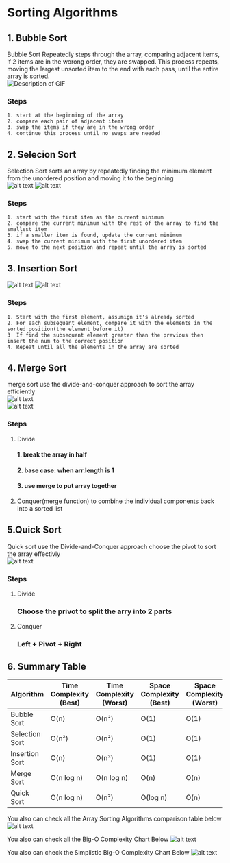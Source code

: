 # Sorting Algorithms
## 1. Bubble Sort
Bubble Sort Repeatedly steps through the array, comparing adjacent items, if 2 items are in the worong order, they are swapped. This process repeats, moving the largest unsorted item to the end with each pass, until the entire array is sorted. <br>
![Description of GIF](../image/bubbleSort.gif)
### Steps
    1. start at the beginning of the array
    2. compare each pair of adjacent items
    3. swap the items if they are in the wrong order
    4. continue this process until no swaps are needed

## 2. Selecion Sort
Selection Sort sorts an array by repeatedly finding the minimum element from the unordered position and moving it to the beginning <br>
![alt text](../image/selectionSort.gif)
![alt text](../image/selectionSort2.gif)
### Steps
    1. start with the first item as the current minimum
    2. compare the current minimum with the rest of the array to find the smallest item
    3. if a smaller item is found, update the current minimum
    4. swap the current minimum with the first unordered item
    5. move to the next position and repeat until the array is sorted

## 3. Insertion Sort
![alt text](../image/insertionSort.gif)
![alt text](../image/insertionSort2.gif)
### Steps
    1. Start with the first element, assumign it's already sorted
    2. For each subsequent element, compare it with the elements in the sorted position(the element before it)
    3  If find the subsequent element greater than the previous then insert the num to the correct position
    4. Repeat until all the elements in the array are sorted

## 4. Merge Sort
merge sort use the divide-and-conquer approach to sort the array efficiently <br>
![alt text](../image/mergeSort.gif)  <br>
![alt text](../image/mergeSort.svg)
### Steps
1. Divide
    #### 1. break the array in half
    #### 2. base case: when arr.length is 1
    #### 3. use merge to put array together
2. Conquer(merge function) to combine the individual components back into a  sorted list

## 5.Quick Sort
Quick sort use the Divide-and-Conquer approach choose the pivot to sort the array effectivly <br>
![alt text](../image/quickSort.gif)
### Steps
1. Divide
    ### Choose the privot to split the arry into 2 parts
2. Conquer
   ### Left + Pivot + Right

## 6. Summary Table
| Algorithm       | Time Complexity (Best) | Time Complexity (Worst) | Space Complexity (Best) | Space Complexity (Worst) |
|-----------------|------------------------|--------------------------|--------------------------|---------------------------|
| Bubble Sort     | O(n)                   | O(n²)                    | O(1)                     | O(1)                      |
| Selection Sort  | O(n²)                  | O(n²)                    | O(1)                     | O(1)                      |
| Insertion Sort  | O(n)                   | O(n²)                    | O(1)                     | O(1)                      |
| Merge Sort      | O(n log n)             | O(n log n)               | O(n)                     | O(n)                      |
| Quick Sort      | O(n log n)             | O(n²)                    | O(log n)                 | O(n)                      |

You also can check all the  Array Sorting Algorithms comparison table below
![alt text](../image/arraySortingAlgorithms.png)

You also can check all the  Big-O Complexity Chart Below
![alt text](../image/BigO-All.png)

You also can check the Simplistic Big-O Complexity Chart Below
![alt text](../image/BigO.png)